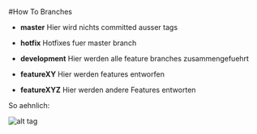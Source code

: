 #How To Branches

* **master** Hier wird nichts committed ausser tags

* **hotfix** Hotfixes fuer master branch

* **development** Hier werden alle feature branches zusammengefuehrt

* **featureXY** Hier werden features entworfen

* **featureXYZ** Hier werden andere Features entworten


So aehnlich:

![alt tag](https://images-ext-2.discordapp.net/eyJ1cmwiOiJodHRwczovL3d3dy5tb3ZhYmxldHlwZS5vcmcvY2FwdHVyZS9Nb3ZhYmxlVHlwZUJyYW5jaE1hcC5wbmcifQ.4V6xFG2LFifBEEEOqmK1K5s2wjY?width=577&height=703)
